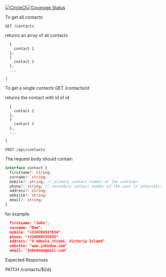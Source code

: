 [![CircleCI](https://circleci.com/gh/boscoseries/contactAPP_typescript.svg?style=svg)](https://circleci.com/gh/boscoseries/contactAPP_typescript)[![Coverage Status](https://coveralls.io/repos/github/boscoseries/contactAPP_typescript/badge.svg?branch=master)](https://coveralls.io/github/boscoseries/contactAPP_typescript?branch=master)

To get all contacts

```
GET /contacts
```

returns an array of all contacts

```[
  {
    contact 1
  },
  {
    contact 2
  },
  ...

]
```

To get a single contacts
GET /contacts/id

returns the contact with id of id

```[
  {
    contact 1
  },
  {
    contact 2
  },
  ...

]
```

`POST /api/contacts`

The request body should contain

```ts
interface contact {
  firstname?: string;
  surname?: string;
  mobile?: string; // primary contact number of the useruser
  phone?: string; // secondary contact number of the user in international format e.g +2348083467335
  address?: string;
  website?: string;
  email?: string;
}
```

for example

```.json
  firstname: "John",
  surname: "Doe",
  mobile: "+234704537834"
  phone: "+234809535835"
  address: "9 Adeola street, Victoria Island"
  website: "www.johndoe.com"
  email: "johndoe@gmail.com"
```

Expected Responses

PATCH /contacts/\${id}
